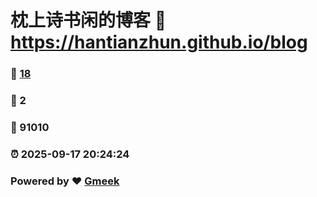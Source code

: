 # 枕上诗书闲的博客 :link: https://hantianzhun.github.io/blog 
### :page_facing_up: [18](https://hantianzhun.github.io/blog/tag.html) 
### :speech_balloon: 2 
### :hibiscus: 91010 
### :alarm_clock: 2025-09-17 20:24:24 
### Powered by :heart: [Gmeek](https://github.com/Meekdai/Gmeek)
